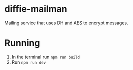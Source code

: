 # diffie-mailman
Mailing service that uses DH and AES to encrypt messages.

# Running
1. In the terminal run `npm run build`
2. Run `npm run dev`
